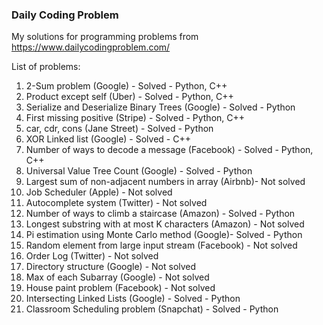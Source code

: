 ### Daily Coding Problem


My solutions for programming problems from <https://www.dailycodingproblem.com/>


List of problems:
1. 2-Sum problem (Google) - Solved - Python, C++
2. Product except self (Uber) - Solved - Python, C++
3. Serialize and Deserialize Binary Trees (Google) - Solved - Python
4. First missing positive (Stripe) - Solved - Python, C++
5. car, cdr, cons (Jane Street) - Solved - Python
6. XOR Linked list (Google) - Solved - C++
7. Number of ways to decode a message (Facebook) - Solved -  Python, C++
8. Universal Value Tree Count (Google) - Solved - Python
9. Largest sum of non-adjacent numbers in array (Airbnb)- Not solved
10. Job Scheduler (Apple) - Not solved
11. Autocomplete system (Twitter) - Not solved
12. Number of ways to climb a staircase (Amazon) - Solved - Python
13. Longest substring with at most K characters (Amazon) - Not solved
14. Pi estimation using Monte Carlo method (Google)- Solved - Python
15. Random element from large input stream (Facebook) - Not solved
16. Order Log (Twitter) - Not solved
17. Directory structure (Google) - Not solved
18. Max of each Subarray (Google) - Not solved
19. House paint problem (Facebook) - Not solved
20. Intersecting Linked Lists (Google) - Solved - Python
21. Classroom Scheduling problem (Snapchat) - Solved - Python
